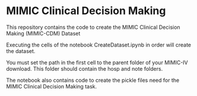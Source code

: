 # MIMIC Clinical Decision Making

This repository contains the code to create the MIMIC Clinical Decision Making (MIMIC-CDM) Dataset

Executing the cells of the notebook CreateDataset.ipynb in order will create the dataset.

You must set the path in the first cell to the parent folder of your MIMIC-IV download. This folder should contain the hosp and note folders.

The notebook also contains code to create the pickle files need for the MIMIC Clinical Decision Making task.